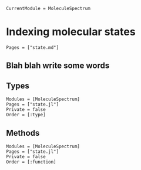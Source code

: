 ```@meta
CurrentModule = MoleculeSpectrum
```

# Indexing molecular states

```@index
Pages = ["state.md"]
```

## Blah blah write some words

## Types
```@autodocs
Modules = [MoleculeSpectrum]
Pages = ["state.jl"]
Private = false
Order = [:type]
```

## Methods
```@autodocs
Modules = [MoleculeSpectrum]
Pages = ["state.jl"]
Private = false
Order = [:function]
```